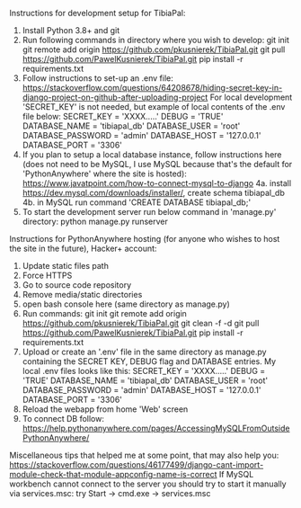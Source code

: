 Instructions for development setup for TibiaPal:
1. Install Python 3.8+ and git
2. Run following commands in directory where you wish to develop:
    git init
    git remote add origin https://github.com/pkusnierek/TibiaPal.git
    git pull https://github.com/PawelKusnierek/TibiaPal.git
    pip install -r requirements.txt
3. Follow instructions to set-up an .env file:
https://stackoverflow.com/questions/64208678/hiding-secret-key-in-django-project-on-github-after-uploading-project
For local development 'SECRET_KEY' is not needed, but example of local contents of the .env file below:
SECRET_KEY = 'XXXX.....'
DEBUG = 'TRUE'
DATABASE_NAME = 'tibiapal_db'
DATABASE_USER = 'root'
DATABASE_PASSWORD = 'admin'
DATABASE_HOST = '127.0.0.1'
DATABASE_PORT = '3306'
4. If you plan to setup a local database instance, follow instructions here (does not need to be MySQL, I use MySQL because that's the default for 'PythonAnywhere' where the site is hosted):
https://www.javatpoint.com/how-to-connect-mysql-to-django
4a. install https://dev.mysql.com/downloads/installer/, create schema tibiapal_db
4b. in MySQL run command 'CREATE DATABASE tibiapal_db;'
5. To start the development server run below command in 'manage.py' directory:
python manage.py runserver

Instructions for PythonAnywhere hosting (for anyone who wishes to host the site in the future), Hacker+ account:
1. Update static files path
2. Force HTTPS
3. Go to source code repository
4. Remove media/static directories
5. open bash console here (same directory as manage.py)
6. Run commands:
git init
git remote add origin https://github.com/pkusnierek/TibiaPal.git
git clean -f -d
git pull https://github.com/PawelKusnierek/TibiaPal.git
pip install -r requirements.txt
7. Upload or create an '.env' file in the same directory as manage.py containing the SECRET KEY, DEBUG flag and DATABASE entries. My local .env files looks like this:
SECRET_KEY = 'XXXX.....'
DEBUG = 'TRUE'
DATABASE_NAME = 'tibiapal_db'
DATABASE_USER = 'root'
DATABASE_PASSWORD = 'admin'
DATABASE_HOST = '127.0.0.1'
DATABASE_PORT = '3306'
8. Reload the webapp from home 'Web' screen
9. To connect DB follow:
https://help.pythonanywhere.com/pages/AccessingMySQLFromOutsidePythonAnywhere/

Miscellaneous tips that helped me at some point, that may also help you:
https://stackoverflow.com/questions/46177499/django-cant-import-module-check-that-module-appconfig-name-is-correct
If MySQL workbench cannot connect to the server you should try to start it manually via services.msc:
try Start -> cmd.exe -> services.msc
